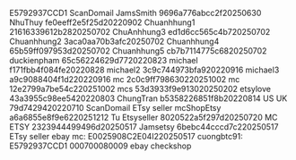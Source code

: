 E5792937CCD1
ScanDomail
JamsSmith 9696a776abcc2f20250630
NhuThuy fe0eeff2e5f25d20220902
Chuanhhung1 21616339612b2820250702
ChuAnhhung3 ed1d6cc565c4b720250702
Chuanhhung2 3aca0aa70b3afc20250702
Chuanhhung4 65b59ff097953d20250702
Chuanhhung5 cb7b7114775c6820250702
duckienpham 65c56224629d7720220823
michael f171fbb4f084fe20220828
michael2 3c9c744973bfa920220916
michael3 a9c9088404f1d220220916
mc 2c0c9ff798630220251002
mc 12e2799a7be54c220251002
mcs 53d3933f9e913020250202
etsylove 43a3955c98ee5420220803
ChungTran b5358226851f8b20220814
US UK 79d7429420220710
ScanDomail
ETsy seller
mcShopEtsy a6a6855e8f9e6220251212
Tu Etsyseller 8020522a5f297d20250720
MC ETSY 2323944499496d20250517
Jamsetsy 6bebc44cccd7c220250517
ETsy seller
ebay
mc: E0025908C2E04I220250517
cuongbtc91: E5792937CCD1 000700080009
ebay
checkshop



